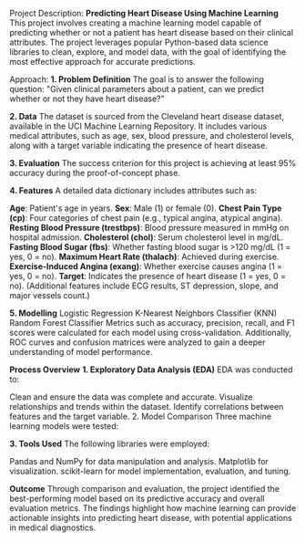 Project Description: **Predicting Heart Disease Using Machine Learning**
This project involves creating a machine learning model capable of predicting whether or not a patient has heart disease based on their clinical attributes. The project leverages popular Python-based data science libraries to clean, explore, and model data, with the goal of identifying the most effective approach for accurate predictions.

Approach:
**1. Problem Definition**
The goal is to answer the following question:
"Given clinical parameters about a patient, can we predict whether or not they have heart disease?"

**2. Data**
The dataset is sourced from the Cleveland heart disease dataset, available in the UCI Machine Learning Repository. It includes various medical attributes, such as age, sex, blood pressure, and cholesterol levels, along with a target variable indicating the presence of heart disease.

**3. Evaluation**
The success criterion for this project is achieving at least 95% accuracy during the proof-of-concept phase.

**4. Features**
A detailed data dictionary includes attributes such as:

**Age**: Patient's age in years.
**Sex**: Male (1) or female (0).
**Chest Pain Type (cp)**: Four categories of chest pain (e.g., typical angina, atypical angina).
**Resting Blood Pressure (trestbps)**: Blood pressure measured in mmHg on hospital admission.
**Cholesterol (chol)**: Serum cholesterol level in mg/dL.
**Fasting Blood Sugar (fbs)**: Whether fasting blood sugar is >120 mg/dL (1 = yes, 0 = no).
**Maximum Heart Rate (thalach)**: Achieved during exercise.
**Exercise-Induced Angina (exang)**: Whether exercise causes angina (1 = yes, 0 = no).
**Target**: Indicates the presence of heart disease (1 = yes, 0 = no).
(Additional features include ECG results, ST depression, slope, and major vessels count.)

**5. Modelling**
Logistic Regression
K-Nearest Neighbors Classifier (KNN)
Random Forest Classifier
Metrics such as accuracy, precision, recall, and F1 scores were calculated for each model using cross-validation. Additionally, ROC curves and confusion matrices were analyzed to gain a deeper understanding of model performance.

**Process Overview**
**1. Exploratory Data Analysis (EDA)**
EDA was conducted to:

Clean and ensure the data was complete and accurate.
Visualize relationships and trends within the dataset.
Identify correlations between features and the target variable.
2. Model Comparison
Three machine learning models were tested:


**3. Tools Used**
The following libraries were employed:

Pandas and NumPy for data manipulation and analysis.
Matplotlib for visualization.
scikit-learn for model implementation, evaluation, and tuning.

**Outcome**
Through comparison and evaluation, the project identified the best-performing model based on its predictive accuracy and overall evaluation metrics. The findings highlight how machine learning can provide actionable insights into predicting heart disease, with potential applications in medical diagnostics.
